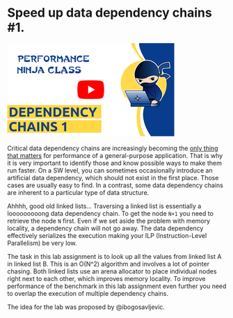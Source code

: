 # Speed up data dependency chains #1.

[<img src="../../../img/DepChains1.png">](https://www.youtube.com/watch?v=nXf6MxNlXdg&list=PLRWO2AL1QAV6bJAU2kgB4xfodGID43Y5d)

Critical data dependency chains are increasingly becoming the [only thing that matters](https://easyperf.net/blog/2022/05/11/Visualizing-Performance-Critical-Dependency-Chains) for performance of a general-purpose application. That is why it is very important to identify those and know possible ways to make them run faster. On a SW level, you can sometimes occasionally introduce an artificial data dependency, which should not exist in the first place. Those cases are usually easy to find. In a contrast, some data dependency chains are inherent to a particular type of data structure.

Ahhhh, good old linked lists... Traversing a linked list is essentially a looooooooong data dependency chain. To get the node `N+1` you need to retrieve the node `N` first. Even if we set aside the problem with memory locality, a dependency chain will not go away. The data dependency effectively serializes the execution making your ILP (Instruction-Level Parallelism) be very low.

The task in this lab assignment is to look up all the values from linked list A in linked list B. This is an O(N^2) algorithm and involves a lot of pointer chasing. Both linked lists use an arena allocator to place individual nodes right next to each other, which improves memory locality. To improve performance of the benchmark in this lab assignment even further you need to overlap the execution of multiple dependency chains.

The idea for the lab was proposed by @ibogosavljevic.